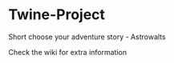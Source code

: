 # Twine-Project
Short choose your adventure story - Astrowalts

Check the wiki for extra information

